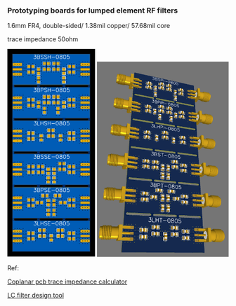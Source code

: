 ### Prototyping boards for lumped element RF filters

1.6mm FR4, double-sided/ 1.38mil copper/ 57.68mil core

trace impedance 50ohm

<img src="https://github.com/vinayshanbhag/filter-prototypes/blob/main/filter_prototype_boards-2d.svg" width=200/>

<img src="https://github.com/vinayshanbhag/filter-prototypes/blob/main/filter_prototype_boards-3d.png" width=300/>

Ref:

[Coplanar pcb trace impedance calculator]( https://jlcpcb.com/pcb-impedance-calculator)

[LC filter design tool](https://markimicrowave.com/technical-resources/tools/lc-filter-design-tool/)
